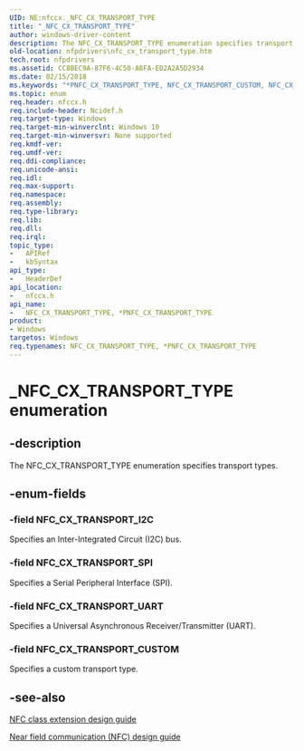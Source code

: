 ```yaml
---
UID: NE:nfccx._NFC_CX_TRANSPORT_TYPE
title: "_NFC_CX_TRANSPORT_TYPE"
author: windows-driver-content
description: The NFC_CX_TRANSPORT_TYPE enumeration specifies transport types.
old-location: nfpdrivers\nfc_cx_transport_type.htm
tech.root: nfpdrivers
ms.assetid: CC8BEC9A-87F6-4C50-A8FA-ED2A2A5D2934
ms.date: 02/15/2018
ms.keywords: "*PNFC_CX_TRANSPORT_TYPE, NFC_CX_TRANSPORT_CUSTOM, NFC_CX_TRANSPORT_I2C, NFC_CX_TRANSPORT_SPI, NFC_CX_TRANSPORT_TYPE, NFC_CX_TRANSPORT_TYPE enumeration [Near-Field Proximity Drivers], NFC_CX_TRANSPORT_TYPE,*PNFC_CX_TRANSPORT_TYPE, NFC_CX_TRANSPORT_TYPE,*PNFC_CX_TRANSPORT_TYPE enumeration [Near-Field Proximity Drivers], NFC_CX_TRANSPORT_UART, _NFC_CX_TRANSPORT_TYPE, nfccx/NFC_CX_TRANSPORT_CUSTOM, nfccx/NFC_CX_TRANSPORT_I2C, nfccx/NFC_CX_TRANSPORT_SPI, nfccx/NFC_CX_TRANSPORT_TYPE, nfccx/NFC_CX_TRANSPORT_UART, nfpdrivers.nfc_cx_transport_type"
ms.topic: enum
req.header: nfccx.h
req.include-header: Ncidef.h
req.target-type: Windows
req.target-min-winverclnt: Windows 10
req.target-min-winversvr: None supported
req.kmdf-ver: 
req.umdf-ver: 
req.ddi-compliance: 
req.unicode-ansi: 
req.idl: 
req.max-support: 
req.namespace: 
req.assembly: 
req.type-library: 
req.lib: 
req.dll: 
req.irql: 
topic_type:
-	APIRef
-	kbSyntax
api_type:
-	HeaderDef
api_location:
-	nfccx.h
api_name:
-	NFC_CX_TRANSPORT_TYPE, *PNFC_CX_TRANSPORT_TYPE
product:
- Windows
targetos: Windows
req.typenames: NFC_CX_TRANSPORT_TYPE, *PNFC_CX_TRANSPORT_TYPE
---
```


# _NFC_CX_TRANSPORT_TYPE enumeration


## -description


The NFC_CX_TRANSPORT_TYPE enumeration specifies transport types.


## -enum-fields




### -field NFC_CX_TRANSPORT_I2C

Specifies an Inter-Integrated Circuit (I2C) bus.


### -field NFC_CX_TRANSPORT_SPI

Specifies a Serial Peripheral Interface (SPI).


### -field NFC_CX_TRANSPORT_UART

Specifies a Universal Asynchronous Receiver/Transmitter (UART).


### -field NFC_CX_TRANSPORT_CUSTOM

Specifies a custom transport type.


## -see-also




<a href="https://msdn.microsoft.com/windows/hardware/drivers/nfc/nfc-class-extension-">NFC class extension design guide</a>



<a href="https://go.microsoft.com/fwlink/p/?LinkID=785320">Near field communication (NFC) design guide</a>
 

 

